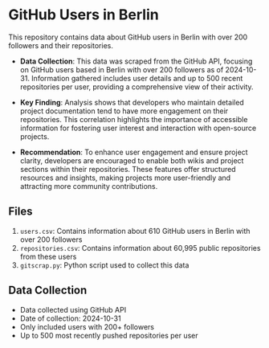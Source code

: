 # GitHub Users in Berlin

This repository contains data about GitHub users in Berlin with over 200 followers and their repositories.


- **Data Collection**: This data was scraped from the GitHub API, focusing on GitHub users based in Berlin with over 200 followers as of 2024-10-31. Information gathered includes user details and up to 500 recent repositories per user, providing a comprehensive view of their activity.

- **Key Finding**: Analysis shows that developers who maintain detailed project documentation tend to have more engagement on their repositories. This correlation highlights the importance of accessible information for fostering user interest and interaction with open-source projects.

- **Recommendation**: To enhance user engagement and ensure project clarity, developers are encouraged to enable both wikis and project sections within their repositories. These features offer structured resources and insights, making projects more user-friendly and attracting more community contributions.



## Files

1. `users.csv`: Contains information about 610 GitHub users in Berlin with over 200 followers
2. `repositories.csv`: Contains information about 60,995 public repositories from these users
3. `gitscrap.py`: Python script used to collect this data

## Data Collection

- Data collected using GitHub API
- Date of collection: 2024-10-31
- Only included users with 200+ followers
- Up to 500 most recently pushed repositories per user
